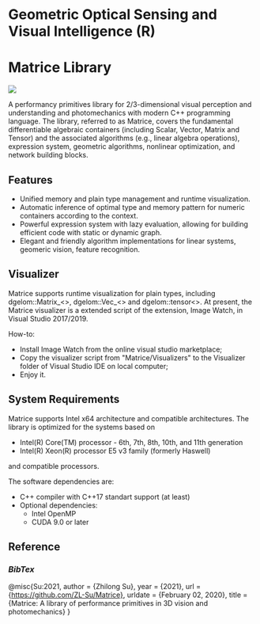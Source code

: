 
# Geometric Optical Sensing and Visual Intelligence (R) 
# Matrice Library 
<img src="https://img.shields.io/github/v/release/ZL-Su/Matrice?include_prereleases&label=version"/>

A performancy primitives library for 2/3-dimensional visual perception and understanding and photomechanics with modern C++ programming language. The library, referred to as Matrice, covers the fundamental differentiable algebraic containers (including Scalar, Vector, Matrix and Tensor) and the associated algorithms (e.g., linear algebra operations), expression system, geometric algorithms, nonlinear optimization, and network building blocks.

## Features
* Unified memory and plain type management and runtime visualization.
* Automatic inference of optimal type and memory pattern for numeric containers according to the context.
* Powerful expression system with lazy evaluation, allowing for building efficient code with static or dynamic graph.
* Elegant and friendly algorithm implementations for linear systems, geomeric vision, feature recognition.

## Visualizer
Matrice supports runtime visualization for plain types, including dgelom::Matrix_<>, dgelom::Vec_<> and dgelom::tensor<>. At present, the Matrice visualizer is a extended script of the extension, Image Watch, in Visual Studio 2017/2019.

How-to:
* Install Image Watch from the online visual studio marketplace;
* Copy the visualizer script from "Matrice/Visualizers" to the Visualizer folder of Visual Studio IDE on local computer;
* Enjoy it.

## System Requirements
Matrice supports Intel x64 architecture and compatible architectures.
The library is optimized for the systems based on
* Intel(R) Core(TM) processor - 6th, 7th, 8th, 10th, and 11th generation
* Intel(R) Xeon(R) processor E5 v3 family (formerly Haswell)

and compatible processors.

The software dependencies are:
* C++ compiler with C++17 standart support (at least)
* Optional dependencies:
  * Intel OpenMP
  * CUDA 9.0 or later
## Reference
### *BibTex*
@misc{Su:2021,
  author = {Zhilong Su},
  year = {2021},
  url = {https://github.com/ZL-Su/Matrice},
  urldate = {February 02, 2020},
  title = {Matrice: A library of performance primitives in 3D vision and photomechanics}
}
